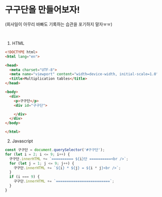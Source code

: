 # 구구단을 만들어보자!
(회사일이 아무리 바빠도 기록하는 습관을 포기하지 말자ㅠㅠ)

<br />

1. HTML
```html
<!DOCTYPE html>
<html lang="en">

<head>
  <meta charset="UTF-8">
  <meta name="viewport" content="width=device-width, initial-scale=1.0">
  <title>Multiplication tables</title>
</head>

<body>
  <div>
    <p>구구단</p>
    <div id="구구단">

    </div>
  </div>
</body>

</html>
```

2. Javascript
```javascript
const 구구단 = document.querySelector('#구구단');
for (let i = 2; i <= 9; i++) {
  구구단.innerHTML += `========== ${i}단 ==========<br />`;
  for (let j = 1; j <= 9; j++) {
    구구단.innerHTML += `${i} * ${j} = ${i * j}<br />`;
  }
  if (i === 9) {
    구구단.innerHTML += `=========================`;
  }
}
```
